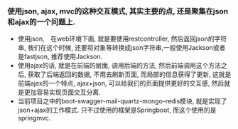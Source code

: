 ### 使用json, ajax, mvc的这种交互模式, 其实主要的点, 还是聚集在json和ajax的一个问题上.
- 使用json,　在web环境下面, 就是要使用restcontroller, 然后返回json的字符串, 我们在这个时候, 还要将对象等转换成json字符串,一般使用Jackson或者是fastjson, 推荐使用Jackson.
- 使用ajax的话, 就是在前端的层面, 调用后端的方法, 然后前端调用这个方法之后, 获取了后端返回的数据, 不用去刷新页面, 而局部的信息获得了更新, 这就是前端ajax的一个特点, ajax+json, 可以给我们的页面提供更好的交互感, 然后就是更加容易实现页面交互分离.
- 当前项目之中的boot-swagger-mail-quartz-mongo-redis模块, 就是实现了json+ajax的工作模式. 只不过使用的框架是Springboot, 而这个使用的是springmvc.